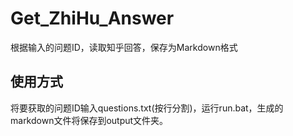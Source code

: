 # Get_ZhiHu_Answer
 根据输入的问题ID，读取知乎回答，保存为Markdown格式

## 使用方式

 将要获取的问题ID输入questions.txt(按行分割)，运行run.bat，生成的markdown文件将保存到output文件夹。
